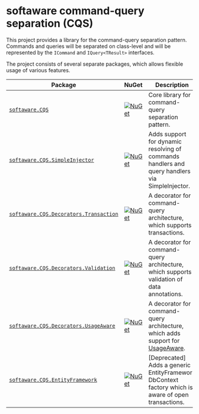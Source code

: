 # softaware command-query separation (CQS)

This project provides a library for the command-query separation pattern.
Commands and queries will be separated on class-level and will be represented by the `ICommand` and `IQuery<TResult>` interfaces.

The project consists of several separate packages, which allows flexible usage of various features.

| Package | NuGet | Description |
| --- | ----- | --- |
[`softaware.CQS`](src/softaware.Cqs) | [![NuGet](https://img.shields.io/nuget/v/softaware.CQS.svg?style=flat-square)](https://www.nuget.org/packages/softaware.CQS/) | Core library for command-query separation pattern. |
[`softaware.CQS.SimpleInjector`](src/softaware.Cqs.SimpleInjector) | [![NuGet](https://img.shields.io/nuget/v/softaware.CQS.SimpleInjector.svg?style=flat-square)](https://www.nuget.org/packages/softaware.CQS.SimpleInjector/) | Adds support for dynamic resolving of commands handlers and query handlers via SimpleInjector. |
[`softaware.CQS.Decorators.Transaction`](src/softaware.Cqs.Decorators.Transaction) | [![NuGet](https://img.shields.io/nuget/v/softaware.CQS.Decorators.Transaction.svg?style=flat-square)](https://www.nuget.org/packages/softaware.CQS.Decorators.Transaction/) | A decorator for command-query architecture, which supports transactions. |
[`softaware.CQS.Decorators.Validation`](src/softaware.Cqs.Decorators.Validation) | [![NuGet](https://img.shields.io/nuget/v/softaware.CQS.Decorators.Validation.svg?style=flat-square)](https://www.nuget.org/packages/softaware.CQS.Decorators.Validation/) | A decorator for command-query architecture, which supports validation of data annotations. |
[`softaware.CQS.Decorators.UsageAware`](src/softaware.Cqs.Decorators.UsageAware) | [![NuGet](https://img.shields.io/nuget/v/softaware.CQS.Decorators.UsageAware.svg?style=flat-square)](https://www.nuget.org/packages/softaware.CQS.Decorators.UsageAware/) | A decorator for command-query architecture, which adds support for [UsageAware](https://github.com/softawaregmbh/library-usageaware). |
[`softaware.CQS.EntityFramework`](src/softaware.Cqs.EntityFramework) | [![NuGet](https://img.shields.io/nuget/v/softaware.CQS.EntityFramework.svg?style=flat-square)](https://www.nuget.org/packages/softaware.CQS.EntityFramework/) | [Deprecated] Adds a generic EntityFramework DbContext factory which is aware of open transactions. |